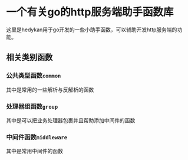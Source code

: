 # 一个有关go的http服务端助手函数库
这里是hedykan用于go开发的一些小助手函数，可以辅助开发http服务端的功能。

## 相关类别函数
### 公共类型函数`common`
其中是常用的一些解析与反解析的函数

### 处理器组函数`group`
其中是可以把业务处理器包裹并且帮助添加中间件的函数

### 中间件函数`middleware`
其中是常用中间件的函数